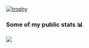 [![trophy](https://github-profile-trophy.vercel.app/?username=gustavoguichard&theme=onedark)](https://github.com/ryo-ma/github-profile-trophy)
<!--
**gustavoguichard/gustavoguichard** is a ✨ _special_ ✨ repository because its `README.md` (this file) appears on your GitHub profile.

Here are some ideas to get you started:

- 🔭 I’m currently working on ...
- 🌱 I’m currently learning ...
- 👯 I’m looking to collaborate on ...
- 🤔 I’m looking for help with ...
- 💬 Ask me about ...
- 📫 How to reach me: ...
- 😄 Pronouns: ...
- ⚡ Fun fact: ...
-->

### **Some of my public stats** 📊

![](https://github-readme-stats.vercel.app/api?username=gustavoguichard&show_icons=true&hide_title=true&theme=darcula)
<!-- ![](https://github-readme-stats.vercel.app/api/top-langs/?username=gustavoguichard&layout=compact&theme=dark) -->
